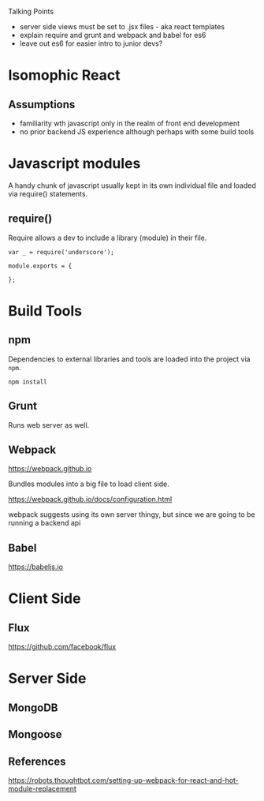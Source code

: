 Talking Points
- server side views must be set to .jsx files - aka react templates
- explain require and grunt and webpack and babel for es6
- leave out es6 for easier intro to junior devs?

# Isomophic React

## Assumptions
- familiarity wth javascript only in the realm of front end development
- no prior backend JS experience although perhaps with some build tools

# Javascript modules

A handy chunk of javascript usually kept in its own individual file and loaded via require() statements.

## require()

Require allows a dev to include a library (module) in their file.

```
var _ = require('underscore');

module.exports = {

};
```

# Build Tools

## npm

Dependencies to external libraries and tools are loaded into the project via `npm`. 

```
npm install
```

## Grunt

Runs web server as well.

## Webpack

https://webpack.github.io

Bundles modules into a big file to load client side.

https://webpack.github.io/docs/configuration.html

webpack suggests using its own server thingy, but since we are going to be running a backend api 

## Babel

https://babeljs.io


# Client Side

## Flux

https://github.com/facebook/flux

# Server Side

## MongoDB

## Mongoose

## References

https://robots.thoughtbot.com/setting-up-webpack-for-react-and-hot-module-replacement

